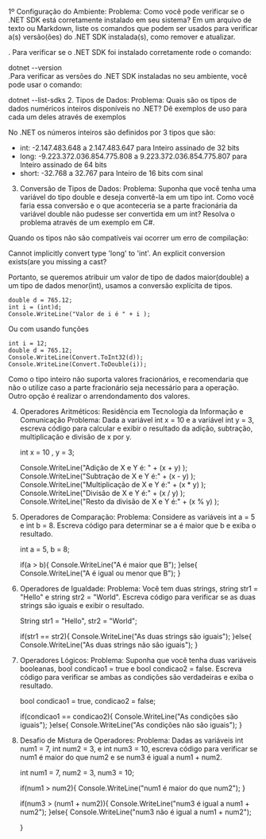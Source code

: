 1º Configuração do Ambiente:
Problema: Como você pode verificar se o .NET SDK está corretamente instalado em seu sistema? Em um arquivo de texto ou Markdown, liste os comandos que podem ser usados para verificar a(s) versão(ões) do .NET SDK instalada(s), como remover e atualizar.

. Para verificar se o .NET SDK foi instalado corretamente rode o comando:

 dotnet --version  
.Para verificar as versões do .NET SDK instaladas no seu ambiente, você pode usar o comando:

dotnet --list-sdks 
2. Tipos de Dados: Problema: Quais são os tipos de dados numéricos inteiros disponíveis no .NET? Dê exemplos de uso para cada um deles através de exemplos

No .NET os números inteiros são definidos por 3 tipos que são:

* int: 	-2.147.483.648 a 2.147.483.647  para Inteiro assinado de 32 bits
* long: -9.223.372.036.854.775.808 a 9.223.372.036.854.775.807 para Inteiro assinado de 64 bits
* short: -32.768 a 32.767 para Inteiro de 16 bits com sinal
3. Conversão de Tipos de Dados: Problema: Suponha que você tenha uma variável do tipo double e deseja convertê-la em um tipo int. Como você faria essa conversão e o que aconteceria se a parte fracionária da variável double não pudesse ser convertida em um int? Resolva o problema através de um exemplo em C#.

Quando os tipos não são compatíveis vai ocorrer um erro de compilação:

Cannot implicitly convert type 'long' to 'int'. An explicit conversion exists(are you missing a cast?

Portanto, se queremos atribuir um valor de tipo de dados maior(double) a um tipo de dados menor(int), usamos a conversão explícita de tipos.

    double d = 765.12;   
    int i = (int)d;               
    Console.WriteLine("Valor de i é " + i ); 
Ou com usando funções

    int i = 12; 
    double d = 765.12; 
    Console.WriteLine(Convert.ToInt32(d)); 
    Console.WriteLine(Convert.ToDouble(i));
Como o tipo inteiro não suporta valores fracionários, e recomendaria que não o utilize caso a parte fracionário seja necessário para a operação. Outro opção é realizar o arrendondamento dos valores.

4. Operadores Aritméticos: Residência em Tecnologia da Informação e Comunicação Problema: Dada a variável int x = 10 e a variável int y = 3, escreva código para calcular e exibir o resultado da adição, subtração, multiplicação e divisão de x por y.

    int x = 10 , y = 3;

    Console.WriteLine("Adição de X e Y é: " + (x + y)  ); 
    Console.WriteLine("Subtração de X e Y é:" + (x - y) ); 
    Console.WriteLine("Multiplicação de X e Y é:" + (x * y) ); 
    Console.WriteLine("Divisão de X e Y é:" + (x / y) ); 
    Console.WriteLine("Resto da divisão de X e Y é:" + (x % y) ); 
5. Operadores de Comparação: Problema: Considere as variáveis int a = 5 e int b = 8. Escreva código para determinar se a é maior que b e exiba o resultado.

    int a = 5, b = 8;

    if(a > b){
       Console.WriteLine("A é maior que B");
    }else{
         Console.WriteLine("A é igual ou menor que B");
    }
6. Operadores de Igualdade: Problema: Você tem duas strings, string str1 = "Hello" e string str2 = "World". Escreva código para verificar se as duas strings são iguais e exibir o resultado.

    String str1 = "Hello", str2 = "World";

    if(str1 == str2){
       Console.WriteLine("As duas strings são iguais");
    }else{
         Console.WriteLine("As duas strings não são iguais");
    }
7. Operadores Lógicos: Problema: Suponha que você tenha duas variáveis booleanas, bool condicao1 = true e bool condicao2 = false. Escreva código para verificar se ambas as condições são verdadeiras e exiba o resultado.

    bool condicao1 = true, condicao2 = false;

    if(condicao1 == condicao2){
       Console.WriteLine("As condições são iguais");
    }else{
         Console.WriteLine("As condições não são iguais");
    }
8. Desafio de Mistura de Operadores: Problema: Dadas as variáveis int num1 = 7, int num2 = 3, e int num3 = 10, escreva código para verificar se num1 é maior do que num2 e se num3 é igual a num1 + num2.

    int num1 = 7, num2 = 3, num3 = 10;

    if(num1 > num2){
       Console.WriteLine("num1 é maior do que num2");
    }
    
    if(num3 > (num1 + num2)){
        Console.WriteLine("num3 é igual a num1 + num2");
    }else{
        Console.WriteLine("num3 não é igual a num1 + num2");

    }